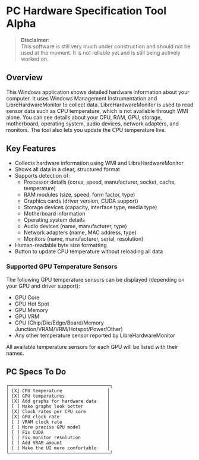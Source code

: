 # PC Hardware Specification Tool Alpha

> **Disclaimer:**  
> This software is still very much under construction and should not be used at the moment. It is not reliable yet and is still being actively worked on.

## Overview
This Windows application shows detailed hardware information about your computer. It uses Windows Management Instrumentation and LibreHardwareMonitor to collect data. LibreHardwareMonitor is used to read sensor data such as CPU temperature, which is not available through WMI alone. You can see details about your CPU, RAM, GPU, storage, motherboard, operating system, audio devices, network adapters, and monitors. The tool also lets you update the CPU temperature live.

## Key Features
- Collects hardware information using WMI and LibreHardwareMonitor
- Shows all data in a clear, structured format
- Supports detection of:
  - Processor details (cores, speed, manufacturer, socket, cache, temperature)
  - RAM modules (size, speed, form factor, type)
  - Graphics cards (driver version, CUDA support)
  - Storage devices (capacity, interface type, media type)
  - Motherboard information
  - Operating system details
  - Audio devices (name, manufacturer, type)
  - Network adapters (name, MAC address, type)
  - Monitors (name, manufacturer, serial, resolution)
- Human-readable byte size formatting
- Button to update CPU temperature without reloading all data

### Supported GPU Temperature Sensors

The following GPU temperature sensors can be displayed (depending on your GPU and driver support):

- GPU Core
- GPU Hot Spot
- GPU Memory
- GPU VRM
- GPU (Chip/Die/Edge/Board/Memory Junction/VRAM/VRM/Hotspot/Power/Other)
- Any other temperature sensor reported by LibreHardwareMonitor

All available temperature sensors for each GPU will be listed with their names.

## PC Specs To Do

```
┌──────────────────────────────────────┐
│ [X] CPU temperature                 │
│ [X] GPU temperatures                │
│ [X] Add graphs for hardware data    │
│ [ ] Make graphs look better         │
│ [X] Clock rates per CPU core        │
│ [X] GPU clock rate                  │
│ [ ] VRAM clock rate                 │
│ [ ] More precise GPU model          │
│ [ ] Fix CUDA                        │
│ [ ] Fix monitor resolution          │
│ [ ] Add VRAM amount                 │
│ [ ] Make the UI more comfortable    │
└──────────────────────────────────────┘
```
